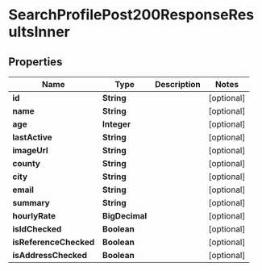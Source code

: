 

# SearchProfilePost200ResponseResultsInner


## Properties

| Name | Type | Description | Notes |
|------------ | ------------- | ------------- | -------------|
|**id** | **String** |  |  [optional] |
|**name** | **String** |  |  [optional] |
|**age** | **Integer** |  |  [optional] |
|**lastActive** | **String** |  |  [optional] |
|**imageUrl** | **String** |  |  [optional] |
|**county** | **String** |  |  [optional] |
|**city** | **String** |  |  [optional] |
|**email** | **String** |  |  [optional] |
|**summary** | **String** |  |  [optional] |
|**hourlyRate** | **BigDecimal** |  |  [optional] |
|**isIdChecked** | **Boolean** |  |  [optional] |
|**isReferenceChecked** | **Boolean** |  |  [optional] |
|**isAddressChecked** | **Boolean** |  |  [optional] |



